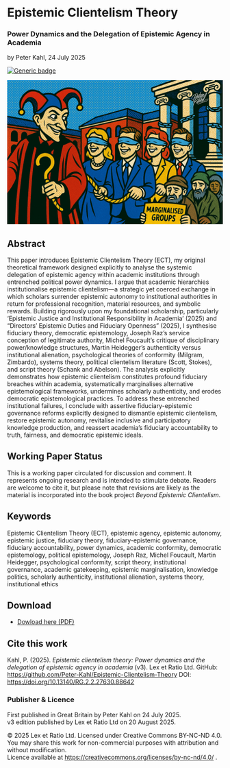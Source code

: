 # Epistemic Clientelism Theory

### Power Dynamics and the Delegation of Epistemic Agency in Academia

by Peter Kahl, 24 July 2025

[![Generic badge](https://img.shields.io/badge/DOI-10.13140%2FRG.2.2.27630.88642-blue.svg)](https://doi.org/10.13140/RG.2.2.27630.88642)

![alt text](https://github.com/Peter-Kahl/Epistemic-Clientelism-Theory/blob/main/higher_ed_power_dynamics_2.jpg?raw=true)

## Abstract

This paper introduces Epistemic Clientelism Theory (ECT), my original theoretical framework designed explicitly to analyse the systemic delegation of epistemic agency within academic institutions through entrenched political power dynamics. I argue that academic hierarchies institutionalise epistemic clientelism—a strategic yet coerced exchange in which scholars surrender epistemic autonomy to institutional authorities in return for professional recognition, material resources, and symbolic rewards. Building rigorously upon my foundational scholarship, particularly ‘Epistemic Justice and Institutional Responsibility in Academia’ (2025) and “Directors’ Epistemic Duties and Fiduciary Openness” (2025), I synthesise fiduciary theory, democratic epistemology, Joseph Raz’s service conception of legitimate authority, Michel Foucault’s critique of disciplinary power/knowledge structures, Martin Heidegger’s authenticity versus institutional alienation, psychological theories of conformity (Milgram, Zimbardo), systems theory, political clientelism literature (Scott, Stokes), and script theory (Schank and Abelson). The analysis explicitly demonstrates how epistemic clientelism constitutes profound fiduciary breaches within academia, systematically marginalises alternative epistemological frameworks, undermines scholarly authenticity, and erodes democratic epistemological practices. To address these entrenched institutional failures, I conclude with assertive fiduciary-epistemic governance reforms explicitly designed to dismantle epistemic clientelism, restore epistemic autonomy, revitalise inclusive and participatory knowledge production, and reassert academia’s fiduciary accountability to truth, fairness, and democratic epistemic ideals.

## Working Paper Status

This is a working paper circulated for discussion and comment. It represents ongoing research and is intended to stimulate debate. Readers are welcome to cite it, but please note that revisions are likely as the material is incorporated into the book project _Beyond Epistemic Clientelism_.

## Keywords

Epistemic Clientelism Theory (ECT), epistemic agency, epistemic autonomy, epistemic justice, fiduciary theory, fiduciary-epistemic governance, fiduciary accountability, power dynamics, academic conformity, democratic epistemology, political epistemology, Joseph Raz, Michel Foucault, Martin Heidegger, psychological conformity, script theory, institutional governance, academic gatekeeping, epistemic marginalisation, knowledge politics, scholarly authenticity, institutional alienation, systems theory, institutional ethics

## Download

- [Dowload here (PDF)](https://raw.githubusercontent.com/Peter-Kahl/Epistemic-Clientelism-Theory/master/Kahl_P_Epistemic_Clientelism_Theory_v3_20-AUG-2025.pdf)

## Cite this work

Kahl, P. (2025). _Epistemic clientelism theory: Power dynamics and the delegation of epistemic agency in academia_ (v3). Lex et Ratio Ltd. GitHub: https://github.com/Peter-Kahl/Epistemic-Clientelism-Theory DOI: https://doi.org/10.13140/RG.2.2.27630.88642

### Publisher & Licence

First published in Great Britain by Peter Kahl on 24 July 2025.\
v3 edition published by Lex et Ratio Ltd on 20 August 2025.

© 2025 Lex et Ratio Ltd. Licensed under Creative Commons BY-NC-ND 4.0.\
You may share this work for non-commercial purposes with attribution and without modification.\
Licence available at https://creativecommons.org/licenses/by-nc-nd/4.0/ .